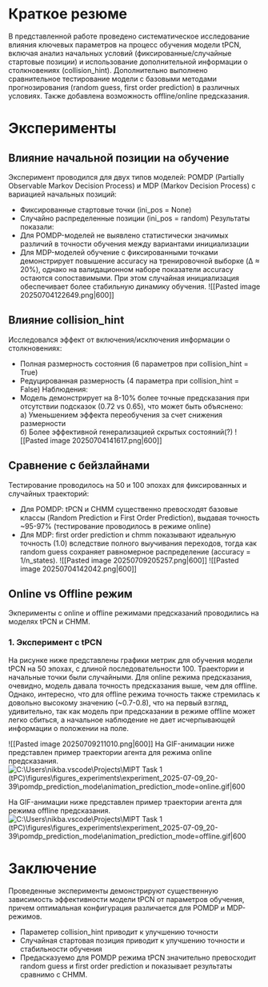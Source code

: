 # Краткое резюме
В представленной работе проведено систематическое исследование влияния ключевых параметров на процесс обучения модели tPCN, включая анализ начальных условий (фиксированные/случайные стартовые позиции) и использование дополнительной информации о столкновениях (collision_hint). Дополнительно выполнено сравнительное тестирование модели с базовыми методами прогнозирования (random guess, first order prediction) в различных условиях. Также добавлена возможность offline/online предсказания.

# Эксперименты
## Влияние начальной позиции на обучение
Эксперимент проводился для двух типов моделей: POMDP (Partially Observable Markov Decision Process) и MDP (Markov Decision Process) с вариацией начальных позиций:
- Фиксированные стартовые точки (ini_pos = None)
- Случайно распределенные позиции (ini_pos = random)
Результаты показали:
- Для POMDP-моделей не выявлено статистически значимых различий в точности обучения между вариантами инициализации
- Для MDP-моделей обучение с фиксированными точками демонстрирует повышение accuracy на тренировочной выборке (Δ ≈ 20%), однако на валидационном наборе показатели accuracy остаются сопоставимыми. При этом случайная инициализация обеспечивает более стабильную динамику обучения.
![[Pasted image 20250704122649.png|600]]
## Влияние collision_hint
Исследовался эффект от включения/исключения информации о столкновениях:
- Полная размерность состояния (6 параметров при collision_hint = True)
- Редуцированная размерность (4 параметра при collision_hint = False)
Наблюдения:
- Модель демонстрирует на 8-10% более точные предсказания при отсутствии подсказок (0.72 vs 0.65), что может быть объяснено:  
    а) Уменьшением эффекта переобучения за счет снижения размерности  
    б) Более эффективной генерализацией скрытых состояний(?)
![[Pasted image 20250704141617.png|600]]
## Сравнение с бейзлайнами
Тестирование проводилось на 50 и 100 эпохах для фиксированных и случайных траекторий:
- Для POMDP: tPCN и CHMM существенно превосходят базовые классы (Random Prediction и First Order Prediction), выдавая точность ~95-97% (тестирование проводилось в режиме online)
- Для MDP: first order prediction и chmm показывают идеальную точность (1.0) вследствие полного выучивания переходов, тогда как random guess сохраняет равномерное распределение (accuracy = 1/n_states).
![[Pasted image 20250709205257.png|600]]
![[Pasted image 20250704142042.png|600]]

## Online vs Offline режим
Экперименты с online и offline режимами предсказаний проводились на моделях tPCN и CHMM. 
### 1. Эксперимент с tPCN
На рисунке ниже представлены графики метрик для обучения модели tPCN на 50 эпохах, с длиной последовательности 100. Траектории и начальные точки были случайными. Для online режима предсказания, очевидно, модель давала точность предсказания выше, чем для offline. Однако, интересно, что для offline режима точность также стремилась к довольно высокому значению (~0.7-0.8), что на первый взгляд, удивительно, так как модель при предсказании в режиме offline может легко сбиться, а начальное наблюдение не дает исчерпывающей информации о положении на поле. 

![[Pasted image 20250709211010.png|600]]
На GIF-анимации ниже представлен пример траектории агента для режима online предсказания.
![C:\Users\nikba\.vscode\Projects\MIPT Task 1 (tPC)\figures\figures_experiments\experiment_2025-07-09_20-39\pomdp_prediction_mode\animation_prediction_mode=online.gif|600](file:///c%3A/Users/nikba/.vscode/Projects/MIPT%20Task%201%20%28tPC%29/figures/figures_experiments/experiment_2025-07-09_20-39/pomdp_prediction_mode/animation_prediction_mode%3Donline.gif)

На GIF-анимации ниже представлен пример траектории агента для режима offline предсказания.
![C:\Users\nikba\.vscode\Projects\MIPT Task 1 (tPC)\figures\figures_experiments\experiment_2025-07-09_20-39\pomdp_prediction_mode\animation_prediction_mode=offline.gif|600](file:///c%3A/Users/nikba/.vscode/Projects/MIPT%20Task%201%20%28tPC%29/figures/figures_experiments/experiment_2025-07-09_20-39/pomdp_prediction_mode/animation_prediction_mode%3Doffline.gif)
# Заключение
Проведенные эксперименты демонстрируют существенную зависимость эффективности модели tPCN от параметров обучения, причем оптимальная конфигурация различается для POMDP и MDP-режимов. 
- Параметер сollision_hint приводит к улучшению точности
- Случайная стартовая позиция приводит к улучшению точности и стабильности обучения
- Предасказуемо для POMDP режима tPCN значительно превосходит random guess и first order prediction и показывает результаты сравнимо с CHMM.
